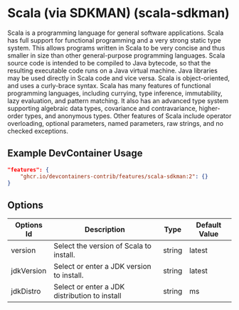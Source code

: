 
# Scala (via SDKMAN) (scala-sdkman)

Scala is a programming language for general software applications. Scala has
full support for functional programming and a very strong static type system.
This allows programs written in Scala to be very concise and thus smaller in
size than other general-purpose programming languages. Scala source code is
intended to be compiled to Java bytecode, so that the resulting executable code
runs on a Java virtual machine. Java libraries may be used directly in Scala
code and vice versa. Scala is object-oriented, and uses a curly-brace syntax.
Scala has many features of functional programming languages, including currying,
type inference, immutability, lazy evaluation, and pattern matching. It also has
an advanced type system supporting algebraic data types, covariance and
contravariance, higher-order types, and anonymous types. Other features of Scala
include operator overloading, optional parameters, named parameters, raw
strings, and no checked exceptions.

## Example DevContainer Usage

```json
"features": {
    "ghcr.io/devcontainers-contrib/features/scala-sdkman:2": {}
}
```

## Options

| Options Id | Description | Type | Default Value |
|-----|-----|-----|-----|
| version | Select the version of Scala to install. | string | latest |
| jdkVersion | Select or enter a JDK version to install. | string | latest |
| jdkDistro | Select or enter a JDK distribution to install | string | ms |



